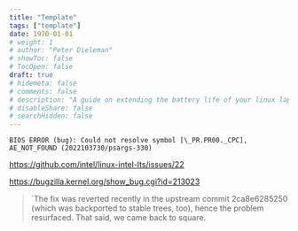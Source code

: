 ```yaml
---
title: "Template"
tags: ["template"]
date: 1970-01-01
# weight: 1
# author: "Peter Dieleman"
# showToc: false
# TocOpen: false
draft: true
# hidemeta: false
# comments: false
# description: "A guide on extending the battery life of your linux laptop"
# disableShare: false
# searchHidden: false
---
```


`BIOS ERROR (bug): Could not resolve symbol [\_PR.PR00._CPC], AE_NOT_FOUND (2022103730/psargs-330)`

<https://github.com/intel/linux-intel-lts/issues/22>

<https://bugzilla.kernel.org/show_bug.cgi?id=213023>

> `The fix was reverted recently in the upstream commit 2ca8e6285250 (which was backported to stable trees, too), hence the problem resurfaced. That said, we came back to square.